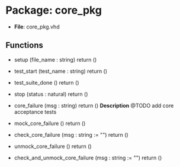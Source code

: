 # Package: core_pkg

- **File**: core_pkg.vhd
## Functions
- setup <font id="function_arguments">(file_name : string) </font> <font id="function_return">return ()</font>
- test_start <font id="function_arguments">(test_name : string) </font> <font id="function_return">return ()</font>
- test_suite_done <font id="function_arguments">()</font> <font id="function_return">return ()</font>
- stop <font id="function_arguments">(status : natural) </font> <font id="function_return">return ()</font>
- core_failure <font id="function_arguments">(msg : string) </font> <font id="function_return">return ()</font>
**Description**
 @TODO add core acceptance tests

- mock_core_failure <font id="function_arguments">()</font> <font id="function_return">return ()</font>
- check_core_failure <font id="function_arguments">(msg : string := "") </font> <font id="function_return">return ()</font>
- unmock_core_failure <font id="function_arguments">()</font> <font id="function_return">return ()</font>
- check_and_unmock_core_failure <font id="function_arguments">(msg : string := "") </font> <font id="function_return">return ()</font>
